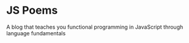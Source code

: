 # JS Poems

A blog that teaches you functional programming in JavaScript through language fundamentals 
